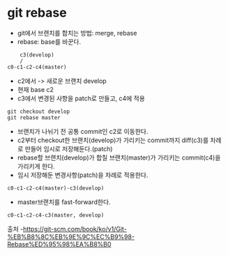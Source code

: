 # git rebase

- git에서 브랜치를 합치는 방법: merge, rebase
- rebase: base를 바꾼다.
````
	c3(develop)
	/
c0-c1-c2-c4(master)
````
- c2에서 -> 새로운 브랜치 develop
- 현재 base c2
- c3에서 변경된 사항을 patch로 만들고, c4에 적용
````
git checkout develop
git rebase master
`````
- 브랜치가 나뉘기 전 공통 commit인 c2로 이동한다.
- c2부터 checkout한 브랜치(develop)가 가리키는 commit까지 diff(c3)를 차례로 만들어 임시로 저장해둔다.(patch)
- rebase할 브랜치(develop)가 합칠 브랜치(master)가 가리키는 commit(c4)을 가리키게 한다.
- 임시 저장해둔 변경사항(patch)을 차례로 적용한다.
````
c0-c1-c2-c4(master)-c3(develop)
````
- master브랜치를 fast-forward한다.
````
c0-c1-c2-c4-c3(master, develop)
````

출처 -https://git-scm.com/book/ko/v1/Git-%EB%B8%8C%EB%9E%9C%EC%B9%98-Rebase%ED%95%98%EA%B8%B0

